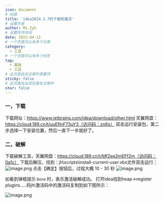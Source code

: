 ```yaml
---
icon: document
# 标题
title: 'idea2024.1.7的下载和激活'
# 设置作者
author: Ms.Zyh
# 设置写作时间
date: 2022-04-12
# 一个页面可以有多个分类
category:
  - 工具
# 一个页面可以有多个标签
tag:
  - 基础
  - 工具
# 此页面会在文章列表置顶
sticky: false
# 此页面会出现在星标文章中
star: false
---
```


### 一，下载
下载网址：https://www.jetbrains.com/idea/download/other.html
天翼网盘：https://cloud.189.cn/t/uuEfInF73uY3（访问码：zn6s）
双击运行安装包，第二步选择一下安装位置，然后一直下一步就好了。
### 二，破解
下载破解工具，天翼网盘：https://cloud.189.cn/t/Mf2ee2mEFf2m（访问码：0a1c）
下载后解压，找到：jh\scripts\install-current-user.vbs文件双击运行：
![image.png](http://img.zouyh.top/article-img/202503012112890.png)
点击【确定】按钮后，过程大概 10 - 30 秒
![image.png](http://img.zouyh.top/article-img/202503012112321.png)

如看到弹框提示 `Done` 时，表示激活破解成功。
打开idea找到heap->register plugins.....将jh\激活码中的激活码复制到如下图所示：

![image.png](http://img.zouyh.top/article-img/202503012158424.png)

